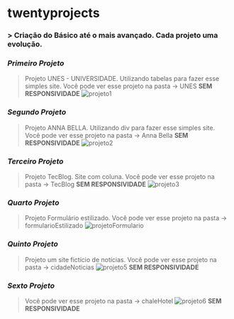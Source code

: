 # twentyprojects
### > **Criação do Básico até o mais avançado. Cada projeto uma evolução.**

### *Primeiro Projeto*
> Projeto UNES - UNIVERSIDADE. Utilizando tabelas para fazer esse simples site.
> Você pode ver esse projeto na pasta -> UNES
**SEM RESPONSIVIDADE**
![projeto1](https://user-images.githubusercontent.com/52210721/70951378-fd214300-2041-11ea-8847-cb21b697edf0.png)

### *Segundo Projeto*
> Projeto ANNA BELLA. Utilizando div para fazer esse simples site.
> Você pode ver esse projeto na pasta -> Anna Bella
**SEM RESPONSIVIDADE**
![projeto2](https://user-images.githubusercontent.com/52210721/70951365-f98dbc00-2041-11ea-8d33-a0bb2be554bc.png)

### *Terceiro Projeto*
> Projeto TecBlog. Site com coluna.
> Você pode ver esse projeto na pasta -> TecBlog
**SEM RESPONSIVIDADE**
![projeto3](https://user-images.githubusercontent.com/52210721/70951359-f692cb80-2041-11ea-9355-84085c4804e1.png)

### *Quarto Projeto*
> Projeto Formulário estilizado.
> Você pode ver esse projeto na pasta -> formularioEstilizado
![projetoFormulario](https://user-images.githubusercontent.com/52210721/71018961-3b694180-20d8-11ea-9c08-0b367e8e51f3.png)

### *Quinto Projeto*
> Projeto um site fictício de notícias.
> Você pode ver esse projeto na pasta -> cidadeNoticias
![projeto5](https://user-images.githubusercontent.com/52210721/71139112-064e1380-21ec-11ea-8f58-d9f6feb3effc.png)
**SEM RESPONSIVIDADE**

### *Sexto Projeto*
> Você pode ver esse projeto na pasta -> chaleHotel
![projeto6](https://user-images.githubusercontent.com/52210721/71365683-8377e080-257e-11ea-9313-9cada7d64cec.png)
**SEM RESPONSIVIDADE**
